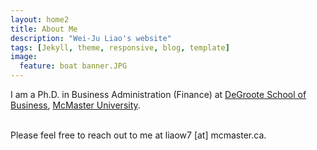```yaml
---
layout: home2
title: About Me
description: "Wei-Ju Liao's website"
tags: [Jekyll, theme, responsive, blog, template] 
image:
  feature: boat banner.JPG
---
```


I am a Ph.D. in Business Administration (Finance) at <a href="https://phd.degroote.mcmaster.ca" target="_blank">DeGroote School of Business</a>, <a href="https://www.mcmaster.ca" target="_blank">McMaster University</a>.

<br/>
Please feel free to reach out to me at liaow7 [at] mcmaster.ca.
